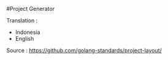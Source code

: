 #Project Generator

Translation :
* Indonesia
* English




Source :
https://github.com/golang-standards/project-layout/